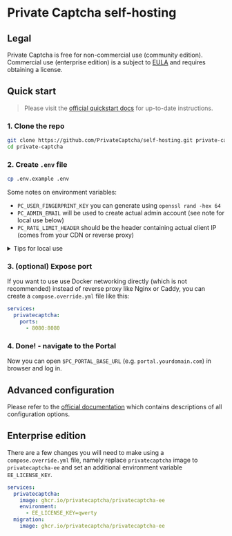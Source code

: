 # Private Captcha self-hosting

## Legal

Private Captcha is free for non-commercial use (community edition). Commercial use (enterprise edition) is a subject to [EULA](https://privatecaptcha.com/legal/eula/) and requires obtaining a license.

## Quick start

> Please visit the [official quickstart docs](https://docs.privatecaptcha.com/docs/deployment/quickstart/) for up-to-date instructions.

### 1. Clone the repo

```bash
git clone https://github.com/PrivateCaptcha/self-hosting.git private-captcha
cd private-captcha
```

### 2. Create `.env` file

```bash
cp .env.example .env
```

Some notes on environment variables:

- `PC_USER_FINGERPRINT_KEY` you can generate using `openssl rand -hex 64`
- `PC_ADMIN_EMAIL` will be used to create actual admin account (see note for local use below)
- `PC_RATE_LIMIT_HEADER` should be the header containing actual client IP (comes from your CDN or reverse proxy)

<details>
<summary>Tips for local use</summary>

To run Private Captcha only locally, use `privatecaptcha.local:8080` instead of `yourdomain.com`. To make it work, you need to add a few lines to `/etc/hosts` file:

```
127.0.0.1       portal.privatecaptcha.local
127.0.0.1       api.privatecaptcha.local
127.0.0.1       cdn.privatecaptcha.local
```

> NOTE: email with `.local` domain is **not** a valid RFC-5322 address, so for 2FA code (required for login) you will need to find "two factor code" from docker logs manually

</details>

### 3. (optional) Expose port

If you want to use use Docker networking directly (which is not recommended) instead of reverse proxy like Nginx or Caddy, you can create a `compose.override.yml` file like this:

```yaml
services:
  privatecaptcha:
    ports:
      - 8080:8080
```

### 4. Done! - navigate to the Portal

Now you can open `$PC_PORTAL_BASE_URL` (e.g. `portal.yourdomain.com`) in browser and log in.

## Advanced configuration

Please refer to the [official documentation](https://docs.privatecaptcha.com) which contains descriptions of all configuration options.

## Enterprise edition

There are a few changes you will need to make using a `compose.override.yml` file, namely replace `privatecaptcha` image to `privatecaptcha-ee` and set an additional environment variable `EE_LICENSE_KEY`.

```yaml
services:
  privatecaptcha:
    image: ghcr.io/privatecaptcha/privatecaptcha-ee
    environment:
      - EE_LICENSE_KEY=qwerty
  migration:
    image: ghcr.io/privatecaptcha/privatecaptcha-ee
```
